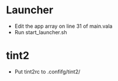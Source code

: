 # Launcher
- Edit the app array on line 31 of main.vala
- Run start_launcher.sh

# tint2
- Put tint2rc to .confifg/tint2/